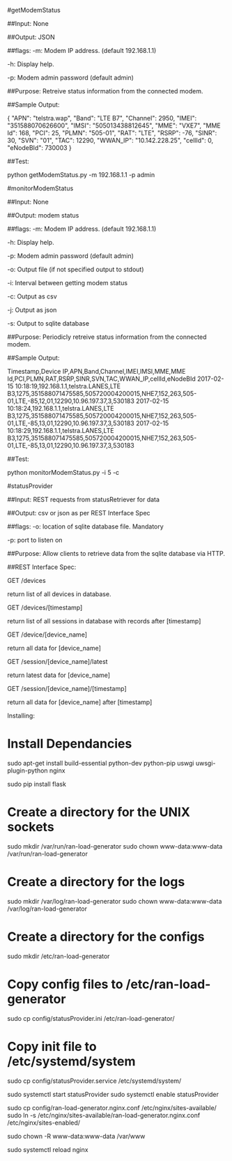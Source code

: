 #getModemStatus

##Input:
None

##Output:
JSON

##flags:
-m: Modem IP address. (default 192.168.1.1)

-h: Display help.

-p: Modem admin password (default admin)

##Purpose:
Retreive status information from the connected modem.

##Sample Output:

{
    "APN": "telstra.wap",
    "Band": "LTE B7",
    "Channel": 2950,
    "IMEI": "351588070626600",
    "IMSI": "505013438812645",
    "MME": "VXE7",
    "MME Id": 168,
    "PCI": 25,
    "PLMN": "505-01",
    "RAT": "LTE",
    "RSRP": -76,
    "SINR": 30,
    "SVN": "01",
    "TAC": 12290,
    "WWAN_IP": "10.142.228.25",
    "cellId": 0,
    "eNodeBId": 730003
}

##Test:

python getModemStatus.py -m 192.168.1.1 -p admin

#monitorModemStatus

##Input:
None

##Output:
modem status

##flags:
-m: Modem IP address. (default 192.168.1.1)

-h: Display help.

-p: Modem admin password (default admin)

-o: Output file (if not specified output to stdout)

-i: Interval between getting modem status

-c: Output as csv

-j: Output as json

-s: Output to sqlite database

##Purpose:
Periodicly retreive status information from the connected modem.

##Sample Output:

Timestamp,Device IP,APN,Band,Channel,IMEI,IMSI,MME,MME Id,PCI,PLMN,RAT,RSRP,SINR,SVN,TAC,WWAN_IP,cellId,eNodeBId
2017-02-15 10:18:19,192.168.1.1,telstra.LANES,LTE B3,1275,351588071475585,505720004200015,NHE7,152,263,505-01,LTE,-85,12,01,12290,10.96.197.37,3,530183
2017-02-15 10:18:24,192.168.1.1,telstra.LANES,LTE B3,1275,351588071475585,505720004200015,NHE7,152,263,505-01,LTE,-85,13,01,12290,10.96.197.37,3,530183
2017-02-15 10:18:29,192.168.1.1,telstra.LANES,LTE B3,1275,351588071475585,505720004200015,NHE7,152,263,505-01,LTE,-85,13,01,12290,10.96.197.37,3,530183

##Test:

python monitorModemStatus.py -i 5 -c

#statusProvider

##Input:
REST requests from statusRetriever for data

##Output:
csv or json as per REST Interface Spec

##flags:
-o: location of sqlite database file. Mandatory

-p: port to listen on

##Purpose:
Allow clients to retrieve data from the sqlite database via HTTP.

##REST Interface Spec:

GET /devices

return list of all devices in database.

GET /devices/[timestamp]

return list of all sessions in database with records after [timestamp]

GET /device/[device_name]

return all data for [device_name]

GET /session/[device_name]/latest

return latest data for [device_name]

GET /session/[device_name]/[timestamp]

return all data for [device_name] after [timestamp]

Installing:

# Install Dependancies

sudo apt-get install build-essential python-dev python-pip uswgi uwsgi-plugin-python nginx

sudo pip install flask

# Create a directory for the UNIX sockets
sudo mkdir /var/run/ran-load-generator
sudo chown www-data:www-data /var/run/ran-load-generator

# Create a directory for the logs
sudo mkdir /var/log/ran-load-generator
sudo chown www-data:www-data /var/log/ran-load-generator

# Create a directory for the configs
sudo mkdir /etc/ran-load-generator

# Copy config files to /etc/ran-load-generator
sudo cp config/statusProvider.ini /etc/ran-load-generator/

# Copy init file to /etc/systemd/system
sudo cp config/statusProvider.service /etc/systemd/system/

sudo systemctl start statusProvider
sudo systemctl enable statusProvider

sudo cp config/ran-load-generator.nginx.conf /etc/nginx/sites-available/
sudo ln -s /etc/nginx/sites-available/ran-load-generator.nginx.conf /etc/nginx/sites-enabled/

sudo chown -R www-data:www-data /var/www

sudo systemctl reload nginx


